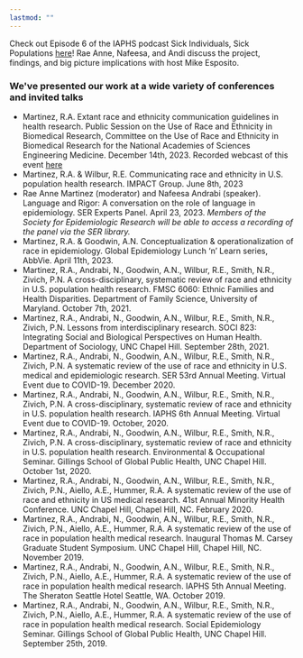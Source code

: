 ```yaml
---
lastmod: ""
---
```


Check out Episode 6 of the IAPHS podcast Sick Individuals, Sick Populations [here](https://podcasts.apple.com/us/podcast/6-measurement-conceptualization-in-population-health/id1537168421?i=1000501965408)! Rae Anne, Nafeesa, and Andi discuss the project, findings, and big picture implications with host Mike Esposito.

### We've presented our work at a wide variety of conferences and invited talks
+ Martinez, R.A. Extant race and ethnicity communication guidelines in health research. Public Session on the Use of Race and Ethnicity in Biomedical Research, Committee on the Use of Race and Ethnicity in Biomedical Research  for the National Academies of Sciences Engineering Medicine. December 14th, 2023. Recorded webcast of this event [here](https://www.nationalacademies.org/event/41349_12-2023_the-use-of-race-and-ethnicity-in-biomedical-research---meeting-2)
+ Martinez, R.A. & Wilbur, R.E. Communicating race and ethnicity in U.S. population health research. IMPACT Group. June 8th, 2023
+ Rae Anne Martinez (moderator) and Nafeesa Andrabi (speaker). Language and Rigor: A conversation on the role of language in epidemiology. SER Experts Panel. April 23, 2023. *Members of the Society for Epidemiologic Research will be able to access a recording of the panel via the SER library.*
+ Martinez, R.A. & Goodwin, A.N. Conceptualization & operationalization of race in epidemiology. Global Epidemiology Lunch ‘n’ Learn series, AbbVie. April 11th, 2023.
+ Martinez, R.A., Andrabi, N., Goodwin, A.N., Wilbur, R.E., Smith, N.R., Zivich, P.N. A cross-disciplinary, systematic review of race and ethnicity in U.S. population health research. FMSC 6060: Ethnic Families and Health Disparities. Department of Family Science, University of Maryland. October 7th, 2021.
+ Martinez, R.A., Andrabi, N., Goodwin, A.N., Wilbur, R.E., Smith, N.R., Zivich, P.N. Lessons from interdisciplinary research. SOCI 823: Integrating Social and Biological Perspectives on Human Health. Department of Sociology, UNC Chapel Hill. September 28th, 2021.
+ Martinez, R.A., Andrabi, N., Goodwin, A.N., Wilbur, R.E., Smith, N.R., Zivich, P.N. A systematic review of the use of race and ethnicity in U.S. medical and epidemiologic research. SER 53rd Annual Meeting. Virtual Event due to COVID-19. December 2020. 
+ Martinez, R.A., Andrabi, N., Goodwin, A.N., Wilbur, R.E., Smith, N.R., Zivich, P.N. A cross-disciplinary, systematic review of race and ethnicity in U.S. population health research. IAPHS 6th Annual Meeting. Virtual Event due to COVID-19. October, 2020. 
+ Martinez, R.A., Andrabi, N., Goodwin, A.N., Wilbur, R.E., Smith, N.R., Zivich, P.N. A cross-disciplinary, systematic review of race and ethnicity in U.S. population health research. Environmental & Occupational Seminar. Gillings School of Global Public Health, UNC Chapel Hill. October 1st, 2020. 
+ Martinez, R.A., Andrabi, N., Goodwin, A.N., Wilbur, R.E., Smith, N.R., Zivich, P.N., Aiello, A.E., Hummer, R.A. A systematic review of the use of race and ethnicity in US medical research. 41st Annual Minority Health Conference. UNC Chapel Hill, Chapel Hill, NC. February 2020.
+ Martinez, R.A., Andrabi, N., Goodwin, A.N., Wilbur, R.E., Smith, N.R., Zivich, P.N., Aiello, A.E., Hummer, R.A. A systematic review of the use of race in population health medical research. Inaugural Thomas M. Carsey Graduate Student Symposium. UNC Chapel Hill, Chapel Hill, NC. November 2019.
+ Martinez, R.A., Andrabi, N., Goodwin, A.N., Wilbur, R.E., Smith, N.R., Zivich, P.N., Aiello, A.E., Hummer, R.A. A systematic review of the use of race in population health medical research. IAPHS 5th Annual Meeting. The Sheraton Seattle Hotel Seattle, WA. October 2019. 
+ Martinez, R.A., Andrabi, N., Goodwin, A.N., Wilbur, R.E., Smith, N.R., Zivich, P.N., Aiello, A.E., Hummer, R.A. A systematic review of the use of race in population health medical research. Social Epidemiology Seminar. Gillings School of Global Public Health, UNC Chapel Hill. September 25th, 2019.
